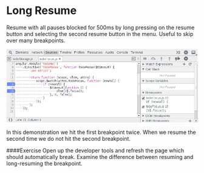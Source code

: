 Long Resume
===========

Resume with all pauses blocked for 500ms by long pressing on the resume button and selecting the second resume button in the menu. Useful to skip over many breakpoints.

![Audits](../sources/break-resume.gif)

In this demonstration we hit the first breakpoint twice. When we resume the second time we do not hit the second breakpoint. 

####Exercise‎
Open up the developer tools and refresh the page which should automatically break. Examine the difference between resuming and long-resuming the breakpoint.

<script src="../sources/long-resume.js"></script>